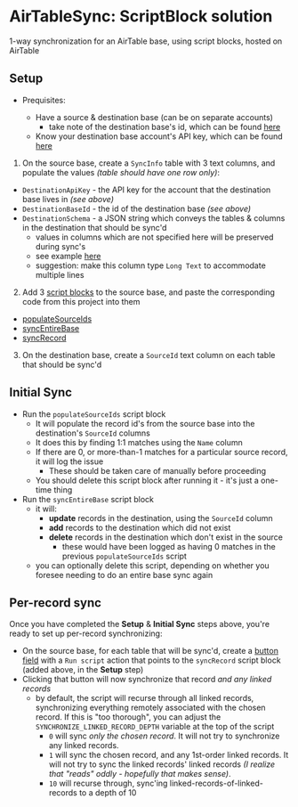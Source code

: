 # AirTableSync: ScriptBlock solution

1-way synchronization for an AirTable base, using script blocks, hosted on AirTable

## Setup

- Prequisites:

  - Have a source & destination base (can be on separate accounts)
    - take note of the destination base's id, which can be found [here](https://airtable.com/api)
  - Know your destination base account's API key, which can be found [here](https://airtable.com/account)

1. On the source base, create a `SyncInfo` table with 3 text columns, and populate the values _(table should have one row only)_:

- `DestinationApiKey` - the API key for the account that the destination base lives in _(see above)_
- `DestinationBaseId` - the id of the destination base _(see above)_
- `DestinationSchema` - a JSON string which conveys the tables & columns in the destination that should be sync'd
  - values in columns which are not specified here will be preserved during sync's
  - see example [here](./schemaExample.json)
  - suggestion: make this column type `Long Text` to accommodate multiple lines

2. Add 3 [script blocks](https://support.airtable.com/hc/en-us/articles/360043041074-Scripting-block-overview) to the source base, and paste the corresponding code from this project into them

- [populateSourceIds](./populateSourceIds.js)
- [syncEntireBase](./syncEntireBase.js)
- [syncRecord](./syncRecord.js)

3. On the destination base, create a `SourceId` text column on each table that should be sync'd

## Initial Sync

- Run the `populateSourceIds` script block
  - It will populate the record id's from the source base into the destination's `SourceId` columns
  - It does this by finding 1:1 matches using the `Name` column
  - If there are 0, or more-than-1 matches for a particular source record, it will log the issue
    - These should be taken care of manually before proceeding
  - You should delete this script block after running it - it's just a one-time thing
- Run the `syncEntireBase` script block
  - it will:
    - **update** records in the destination, using the `SourceId` column
    - **add** records to the destination which did not exist
    - **delete** records in the destination which don't exist in the source
      - these would have been logged as having 0 matches in the previous `populateSourceIds` script
  - you can optionally delete this script, depending on whether you foresee needing to do an entire base sync again

## Per-record sync

Once you have completed the **Setup** & **Initial Sync** steps above, you're ready to set up per-record synchronizing:

- On the source base, for each table that will be sync'd, create a [button field](https://support.airtable.com/hc/en-us/articles/360048496693-Button-field) with a `Run script` action that points to the `syncRecord` script block (added above, in the **Setup** step)
- Clicking that button will now synchronize that record _and any linked records_
  - by default, the script will recurse through all linked records, synchronizing everything remotely associated with the chosen record. If this is "too thorough", you can adjust the `SYNCHRONIZE_LINKED_RECORD_DEPTH` variable at the top of the script
    - `0` will sync _only the chosen record_. It will not try to synchronize any linked records.
    - `1` will sync the chosen record, and any 1st-order linked records. It will not try to sync the linked records' linked records _(I realize that "reads" oddly - hopefully that makes sense)_.
    - `10` will recurse through, sync'ing linked-records-of-linked-records to a depth of 10

